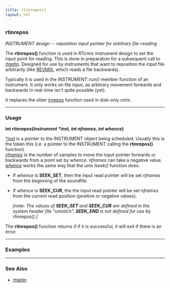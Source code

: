 ```yaml
---
title: rtinrepos()
layout: ref
---
```


### rtinrepos

*INSTRUMENT design -- reposition input pointer for arbitrary
file-reading*  
  
The **rtinrepos()** function is used in RTcmix instrument design to set
the input point for reading. This is done in preparation for a
subsequent call to [rtgetin](rtgetin.html). Designed for use by
instruments that want to reposition the input file arbitrarily (like
[REVMIX](../instruments/REVMIX.html), which reads a file backwards).

Typically it is used in the *INSTRUMENT::run()* member function of an
instrument. It only works on file input, as arbitrary movement forwards
and backwards in real-time isn't quite possible (yet).

It replaces the older [inrepos](inrepos.html) function used in disk-only
cmix.

-----

### Usage

**int rtinrepos(***Instrument \*inst, int nframes, int whence***)**  
  

<u>*\*inst*</u> is a pointer to the INSTRUMENT object being scheduled.
Usually this is the token *this* (i.e. a pointer to the INSTRUMENT
calling the **rtinrepos()** function).  
<u>*nframes*</u> is the number of samples to move the input pointer
forwards or backwards from a point set by *whence*. *nframes* can take a
negative value.  
<u>*whence*</u> works the same way that the unix *lseek()* function
does:

  - If *whence* is **SEEK\_SET**, then the input read pointer will be
    set *nframes* from the beginning of the soundfile.
  - If *whence* is **SEEK\_CUR**, the the input read pointer will be set
    *nframes* from the current read position (positive or negative
    values).  
      
    *\[note: The values of **SEEK\_SET** and **SEEK\_CUR** are defined
    in the system header file "unistd.h". **SEEK\_END** is not defined
    for use by* rtinrepos()*.\]*  

  
  
The **rtinrepos()** function returns *0* if it is successful, it will
exit if there is an error.

-----

### Examples

  

-----

### See Also

  - [rtgetin](rtgetin.html)
